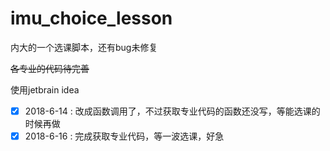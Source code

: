 # imu_choice_lesson
内大的一个选课脚本，还有bug未修复

~~各专业的代码待完善~~

使用jetbrain idea

- [X] 2018-6-14 : 改成函数调用了，不过获取专业代码的函数还没写，等能选课的时候再做
- [X] 2018-6-16 : 完成获取专业代码，等一波选课，好急